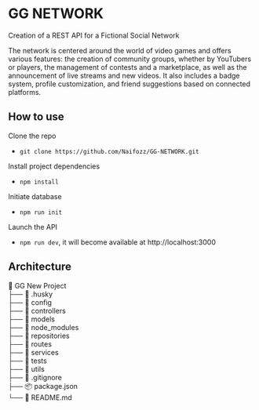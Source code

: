 # GG NETWORK

Creation of a REST API for a Fictional Social Network

The network is centered around the world of video games and offers various features: the creation of community groups, whether by YouTubers or players, the management of contests and a marketplace, as well as the announcement of live streams and new videos. It also includes a badge system, profile customization, and friend suggestions based on connected platforms.

## How to use

Clone the repo

- `git clone https://github.com/Naifozz/GG-NETWORK.git`

Install project dependencies

- `npm install`

Initiate database

- `npm run init`

Launch the API

- `npm run dev`, it will become available at http://localhost:3000

## Architecture

📂 GG New Project  
├── 📂 .husky  
├── 📂 config  
├── 📂 controllers  
├── 📂 models  
├── 📂 node_modules  
├── 📂 repositories  
├── 📂 routes  
├── 📂 services  
├── 📂 tests  
├── 📂 utils  
├── 📄 .gitignore  
├── 📦 package.json  
└── 📖 README.md
